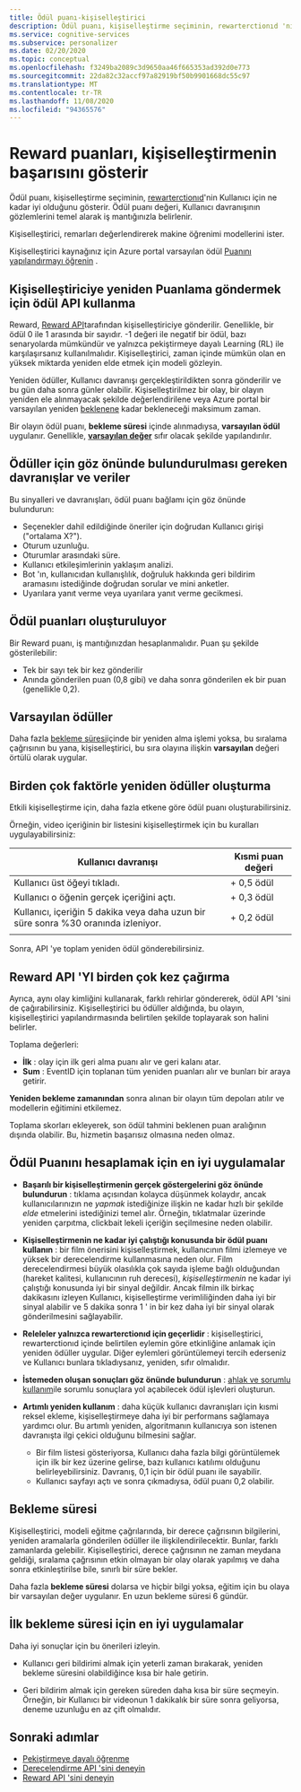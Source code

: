 ```yaml
---
title: Ödül puanı-kişiselleştirici
description: Ödül puanı, kişiselleştirme seçiminin, rewarterctionıd 'nin Kullanıcı için ne kadar iyi olduğunu gösterir. Ödül puanı değeri, Kullanıcı davranışının gözlemlerini temel alarak iş mantığınızla belirlenir. Kişiselleştirici, remarları değerlendirerek makine öğrenimi modellerini ister.
ms.service: cognitive-services
ms.subservice: personalizer
ms.date: 02/20/2020
ms.topic: conceptual
ms.openlocfilehash: f3249ba2089c3d9650aa46f665353ad392d0e773
ms.sourcegitcommit: 22da82c32accf97a82919bf50b9901668dc55c97
ms.translationtype: MT
ms.contentlocale: tr-TR
ms.lasthandoff: 11/08/2020
ms.locfileid: "94365576"
---
```

# <a name="reward-scores-indicate-success-of-personalization"></a>Reward puanları, kişiselleştirmenin başarısını gösterir

Ödül puanı, kişiselleştirme seçiminin, [rewarterctionıd](/rest/api/cognitiveservices/personalizer/rank/rank#response)'nin Kullanıcı için ne kadar iyi olduğunu gösterir. Ödül puanı değeri, Kullanıcı davranışının gözlemlerini temel alarak iş mantığınızla belirlenir.

Kişiselleştirici, remarları değerlendirerek makine öğrenimi modellerini ister.

Kişiselleştirici kaynağınız için Azure portal varsayılan ödül [Puanını yapılandırmayı öğrenin](how-to-settings.md#configure-rewards-for-the-feedback-loop) .

## <a name="use-reward-api-to-send-reward-score-to-personalizer"></a>Kişiselleştiriciye yeniden Puanlama göndermek için ödül API kullanma

Reward, [Reward API](/rest/api/cognitiveservices/personalizer/events/reward)tarafından kişiselleştiriciye gönderilir. Genellikle, bir ödül 0 ile 1 arasında bir sayıdır. -1 değeri ile negatif bir ödül, bazı senaryolarda mümkündür ve yalnızca pekiştirmeye dayalı Learning (RL) ile karşılaşırsanız kullanılmalıdır. Kişiselleştirici, zaman içinde mümkün olan en yüksek miktarda yeniden elde etmek için modeli gözleyin.

Yeniden ödüller, Kullanıcı davranışı gerçekleştirildikten sonra gönderilir ve bu gün daha sonra günler olabilir. Kişiselleştirilmez bir olay, bir olayın yeniden ele alınmayacak şekilde değerlendirilene veya Azure portal bir varsayılan yeniden [beklenene](#reward-wait-time) kadar bekleneceği maksimum zaman.

Bir olayın ödül puanı, **bekleme süresi** içinde alınmadıysa, **varsayılan ödül** uygulanır. Genellikle, **[varsayılan değer](how-to-settings.md#configure-reward-settings-for-the-feedback-loop-based-on-use-case)** sıfır olacak şekilde yapılandırılır.


## <a name="behaviors-and-data-to-consider-for-rewards"></a>Ödüller için göz önünde bulundurulması gereken davranışlar ve veriler

Bu sinyalleri ve davranışları, ödül puanı bağlamı için göz önünde bulundurun:

* Seçenekler dahil edildiğinde öneriler için doğrudan Kullanıcı girişi ("ortalama X?").
* Oturum uzunluğu.
* Oturumlar arasındaki süre.
* Kullanıcı etkileşimlerinin yaklaşım analizi.
* Bot 'ın, kullanıcıdan kullanışlılık, doğruluk hakkında geri bildirim aramasını istediğinde doğrudan sorular ve mini anketler.
* Uyarılara yanıt verme veya uyarılara yanıt verme gecikmesi.

## <a name="composing-reward-scores"></a>Ödül puanları oluşturuluyor

Bir Reward puanı, iş mantığınızdan hesaplanmalıdır. Puan şu şekilde gösterilebilir:

* Tek bir sayı tek bir kez gönderilir
* Anında gönderilen puan (0,8 gibi) ve daha sonra gönderilen ek bir puan (genellikle 0,2).

## <a name="default-rewards"></a>Varsayılan ödüller

Daha fazla [bekleme süresi](#reward-wait-time)içinde bir yeniden alma işlemi yoksa, bu sıralama çağrısının bu yana, kişiselleştirici, bu sıra olayına ilişkin **varsayılan** değeri örtülü olarak uygular.

## <a name="building-up-rewards-with-multiple-factors"></a>Birden çok faktörle yeniden ödüller oluşturma

Etkili kişiselleştirme için, daha fazla etkene göre ödül puanı oluşturabilirsiniz.

Örneğin, video içeriğinin bir listesini kişiselleştirmek için bu kuralları uygulayabilirsiniz:

|Kullanıcı davranışı|Kısmi puan değeri|
|--|--|
|Kullanıcı üst öğeyi tıkladı.|+ 0,5 ödül|
|Kullanıcı o öğenin gerçek içeriğini açtı.|+ 0,3 ödül|
|Kullanıcı, içeriğin 5 dakika veya daha uzun bir süre sonra %30 oranında izleniyor.|+ 0,2 ödül|
|||

Sonra, API 'ye toplam yeniden ödül gönderebilirsiniz.

## <a name="calling-the-reward-api-multiple-times"></a>Reward API 'YI birden çok kez çağırma

Ayrıca, aynı olay kimliğini kullanarak, farklı rehirlar göndererek, ödül API 'sini de çağırabilirsiniz. Kişiselleştirici bu ödüller aldığında, bu olayın, kişiselleştirici yapılandırmasında belirtilen şekilde toplayarak son halini belirler.

Toplama değerleri:

*  **İlk** : olay için ilk geri alma puanı alır ve geri kalanı atar.
* **Sum** : EventID için toplanan tüm yeniden puanları alır ve bunları bir araya getirir.

**Yeniden bekleme zamanından** sonra alınan bir olayın tüm depoları atılır ve modellerin eğitimini etkilemez.

Toplama skorları ekleyerek, son ödül tahmini beklenen puan aralığının dışında olabilir. Bu, hizmetin başarısız olmasına neden olmaz.

## <a name="best-practices-for-calculating-reward-score"></a>Ödül Puanını hesaplamak için en iyi uygulamalar

* **Başarılı bir kişiselleştirmenin gerçek göstergelerini göz önünde bulundurun** : tıklama açısından kolayca düşünmek kolaydır, ancak kullanıcılarınızın ne *yapmak* istediğinize ilişkin ne kadar hızlı bir şekilde *elde* etmelerini istediğinizi temel alır.  Örneğin, tıklatmalar üzerinde yeniden çarpıtma, clickbait lekeli içeriğin seçilmesine neden olabilir.

* **Kişiselleştirmenin ne kadar iyi çalıştığı konusunda bir ödül puanı kullanın** : bir film önerisini kişiselleştirmek, kullanıcının filmi izlemeye ve yüksek bir derecelendirme kullanmasına neden olur. Film derecelendirmesi büyük olasılıkla çok sayıda işleme bağlı olduğundan (hareket kalitesi, kullanıcının ruh derecesi), *kişiselleştirmenin* ne kadar iyi çalıştığı konusunda iyi bir sinyal değildir. Ancak filmin ilk birkaç dakikasını izleyen Kullanıcı, kişiselleştirme verimliliğinden daha iyi bir sinyal alabilir ve 5 dakika sonra 1 ' in bir kez daha iyi bir sinyal olarak gönderilmesini sağlayabilir.

* **Releleler yalnızca rewarterctionıd için geçerlidir** : kişiselleştirici, rewarterctionıd içinde belirtilen eylemin göre etkinliğine anlamak için yeniden ödüller uygular. Diğer eylemleri görüntülemeyi tercih ederseniz ve Kullanıcı bunlara tıkladıysanız, yeniden, sıfır olmalıdır.

* **İstemeden oluşan sonuçları göz önünde bulundurun** : [ahlak ve sorumlu kullanım](ethics-responsible-use.md)ile sorumlu sonuçlara yol açabilecek ödül işlevleri oluşturun.

* **Artımlı yeniden kullanım** : daha küçük kullanıcı davranışları için kısmi reksel ekleme, kişiselleştirmeye daha iyi bir performans sağlamaya yardımcı olur. Bu artımlı yeniden, algoritmanın kullanıcıya son istenen davranışta ilgi çekici olduğunu bilmesini sağlar.
    * Bir film listesi gösteriyorsa, Kullanıcı daha fazla bilgi görüntülemek için ilk bir kez üzerine gelirse, bazı kullanıcı katılımı olduğunu belirleyebilirsiniz. Davranış, 0,1 için bir ödül puanı ile sayabilir.
    * Kullanıcı sayfayı açtı ve sonra çıkmadıysa, ödül puanı 0,2 olabilir.

## <a name="reward-wait-time"></a>Bekleme süresi

Kişiselleştirici, modeli eğitme çağrılarında, bir derece çağrısının bilgilerini, yeniden aramalarla gönderilen ödüller ile ilişkilendirilecektir. Bunlar, farklı zamanlarda gelebilir. Kişiselleştirici, derece çağrısının ne zaman meydana geldiği, sıralama çağrısının etkin olmayan bir olay olarak yapılmış ve daha sonra etkinleştirilse bile, sınırlı bir süre bekler.

Daha fazla **bekleme süresi** dolarsa ve hiçbir bilgi yoksa, eğitim için bu olaya bir varsayılan değer uygulanır. En uzun bekleme süresi 6 gündür.

## <a name="best-practices-for-reward-wait-time"></a>İlk bekleme süresi için en iyi uygulamalar

Daha iyi sonuçlar için bu önerileri izleyin.

* Kullanıcı geri bildirimi almak için yeterli zaman bırakarak, yeniden bekleme süresini olabildiğince kısa bir hale getirin.

* Geri bildirim almak için gereken süreden daha kısa bir süre seçmeyin. Örneğin, bir Kullanıcı bir videonun 1 dakikalık bir süre sonra geliyorsa, deneme uzunluğu en az çift olmalıdır.

## <a name="next-steps"></a>Sonraki adımlar

* [Pekiştirmeye dayalı öğrenme](concepts-reinforcement-learning.md)
* [Derecelendirme API 'sini deneyin](https://westus2.dev.cognitive.microsoft.com/docs/services/personalizer-api/operations/Rank/console)
* [Reward API 'sini deneyin](https://westus2.dev.cognitive.microsoft.com/docs/services/personalizer-api/operations/Reward)